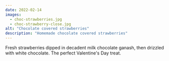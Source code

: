 ```yaml
---
date: 2022-02-14
images:
  - choc-strawberries.jpg
  - choc-strawberry-close.jpg
alt: "Chocolate covered strawberries"
description: "Homemade chocolate covered strawberries"
---
```


Fresh strawberries dipped in decadent milk chocolate ganash, then drizzled with white chocolate. The perfect Valentine's Day treat.
